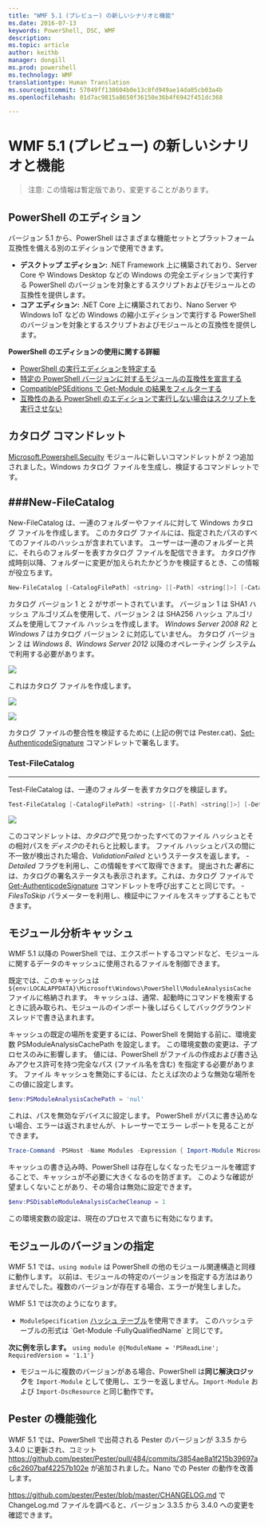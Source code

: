 ```yaml
---
title: "WMF 5.1 (プレビュー) の新しいシナリオと機能"
ms.date: 2016-07-13
keywords: PowerShell, DSC, WMF
description: 
ms.topic: article
author: keithb
manager: dongill
ms.prod: powershell
ms.technology: WMF
translationtype: Human Translation
ms.sourcegitcommit: 57049ff138604b0e13c8fd949ae14da05cb03a4b
ms.openlocfilehash: 01d7ac9815a8650f36150e36b4f6942f451dc368

---
```


# WMF 5.1 (プレビュー) の新しいシナリオと機能 #

> 注意: この情報は暫定版であり、変更することがあります。

## PowerShell のエディション ##
バージョン 5.1 から、PowerShell はさまざまな機能セットとプラットフォーム互換性を備える別のエディションで使用できます。

- **デスクトップ エディション:** .NET Framework 上に構築されており、Server Core や Windows Desktop などの Windows の完全エディションで実行する PowerShell のバージョンを対象とするスクリプトおよびモジュールとの互換性を提供します。
- **コア エディション:** .NET Core 上に構築されており、Nano Server や Windows IoT などの Windows の縮小エディションで実行する PowerShell のバージョンを対象とするスクリプトおよびモジュールとの互換性を提供します。

**PowerShell のエディションの使用に関する詳細**
- [PowerShell の実行エディションを特定する]()
- [特定の PowerShell バージョンに対するモジュールの互換性を宣言する]()
- [CompatiblePSEditions で Get-Module の結果をフィルターする]()
- [互換性のある PowerShell のエディションで実行しない場合はスクリプトを実行させない]()

## カタログ コマンドレット  

[Microsoft.Powershell.Secuity](https://technet.microsoft.com/en-us/library/hh847877.aspx) モジュールに新しいコマンドレットが 2 つ追加されました。Windows カタログ ファイルを生成し、検証するコマンドレットです。  

###New-FileCatalog 
--------------------------------

New-FileCatalog は、一連のフォルダーやファイルに対して Windows カタログ ファイルを作成します。 このカタログ ファイルには、指定されたパスのすべてのファイルのハッシュが含まれています。 ユーザーは一連のフォルダーと共に、それらのフォルダーを表すカタログ ファイルを配信できます。 カタログ作成時刻以降、フォルダーに変更が加えられたかどうかを検証するとき、この情報が役立ちます。    

```PowerShell
New-FileCatalog [-CatalogFilePath] <string> [[-Path] <string[]>] [-CatalogVersion <int>] [-WhatIf] [-Confirm] [<CommonParameters>]
```
カタログ バージョン 1 と 2 がサポートされています。 バージョン 1 は SHA1 ハッシュ アルゴリズムを使用して、バージョン 2 は SHA256 ハッシュ アルゴリズムを使用してファイル ハッシュを作成します。 *Windows Server 2008 R2* と *Windows 7* はカタログ バージョン 2 に対応していません。 カタログ バージョン 2 は *Windows 8*、*Windows Server 2012* 以降のオペレーティング システムで利用する必要があります。  

![](../images/NewFileCatalog.jpg)

これはカタログ ファイルを作成します。 

![](../images/CatalogFile1.jpg)  

![](../images/CatalogFile2.jpg) 

カタログ ファイルの整合性を検証するために (上記の例では Pester.cat)、[Set-AuthenticodeSignature](https://technet.microsoft.com/library/hh849819.aspx) コマンドレットで署名します。   


### Test-FileCatalog 
--------------------------------

Test-FileCatalog は、一連のフォルダーを表すカタログを検証します。 

```PowerShell
Test-FileCatalog [-CatalogFilePath] <string> [[-Path] <string[]>] [-Detailed] [-FilesToSkip <string[]>] [-WhatIf] [-Confirm] [<CommonParameters>]
```

![](../images/TestFileCatalog.jpg)

このコマンドレットは、*カタログ*で見つかったすべてのファイル ハッシュとその相対パスを*ディスク*のそれらと比較します。 ファイル ハッシュとパスの間に不一致が検出された場合、*ValidationFailed* というステータスを返します。 *-Detailed* フラグを利用し、この情報をすべて取得できます。 提出された*署名*には、カタログの署名ステータスも表示されます。これは、カタログ ファイルで [Get-AuthenticodeSignature](https://technet.microsoft.com/ja-jp/library/hh849805.aspx) コマンドレットを呼び出すことと同じです。 *-FilesToSkip* パラメーターを利用し、検証中にファイルをスキップすることもできます。 


## モジュール分析キャッシュ ##
WMF 5.1 以降の PowerShell では、エクスポートするコマンドなど、モジュールに関するデータのキャッシュに使用されるファイルを制御できます。

既定では、このキャッシュは `${env:LOCALAPPDATA}\Microsoft\Windows\PowerShell\ModuleAnalysisCache` ファイルに格納されます。
キャッシュは、通常、起動時にコマンドを検索するときに読み取られ、モジュールのインポート後しばらくしてバックグラウンド スレッドで書き込まれます。

キャッシュの既定の場所を変更するには、PowerShell を開始する前に、環境変数 PSModuleAnalysisCachePath を設定します。 この環境変数の変更は、子プロセスのみに影響します。
値には、PowerShell がファイルの作成および書き込みアクセス許可を持つ完全なパス (ファイル名を含む) を指定する必要があります。
ファイル キャッシュを無効にするには、たとえば次のような無効な場所をこの値に設定します。

```PowerShell
$env:PSModuleAnalysisCachePath = 'nul'
```

これは、パスを無効なデバイスに設定します。 PowerShell がパスに書き込めない場合、エラーは返されませんが、トレーサーでエラー レポートを見ることができます。

```PowerShell
Trace-Command -PSHost -Name Modules -Expression { Import-Module Microsoft.PowerShell.Management -Force }
```

キャッシュの書き込み時、PowerShell は存在しなくなったモジュールを確認することで、キャッシュが不必要に大きくなるのを防ぎます。
このような確認が望ましくないことがあり、その場合は無効に設定できます。

```PowerShell
$env:PSDisableModuleAnalysisCacheCleanup = 1
```

この環境変数の設定は、現在のプロセスで直ちに有効になります。

## モジュールのバージョンの指定

WMF 5.1 では、`using module` は PowerShell の他のモジュール関連構造と同様に動作します。 以前は、モジュールの特定のバージョンを指定する方法はありませんでした。複数のバージョンが存在する場合、エラーが発生しました。


WMF 5.1 では次のようになります。

* `ModuleSpecification` [ハッシュ テーブル](https://msdn.microsoft.com/en-us/library/jj136290(v=vs.85).aspx)を使用できます。 このハッシュテーブルの形式は `Get-Module -FullyQualifiedName` と同じです。

**次に例を示します。** `using module @{ModuleName = 'PSReadLine'; RequiredVersion = '1.1'}`

* モジュールに複数のバージョンがある場合、PowerShell は**同じ解決ロジック**を `Import-Module` として使用し、エラーを返しません。`Import-Module` および `Import-DscResource` と同じ動作です。








## Pester の機能強化
WMF 5.1 では、PowerShell で出荷される Pester のバージョンが 3.3.5 から 3.4.0 に更新され、コミット https://github.com/pester/Pester/pull/484/commits/3854ae8a1f215b39697ac6c2607baf42257b102e が追加されました。Nano での Pester の動作を改善します。 

https://github.com/pester/Pester/blob/master/CHANGELOG.md で ChangeLog.md ファイルを調べると、バージョン 3.3.5 から 3.4.0 への変更を確認できます。



<!--HONumber=Jul16_HO3-->


